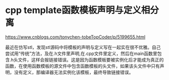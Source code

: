 # cpp template函数模板声明与定义相分离

https://www.cnblogs.com/tonychen-tobeTopCoder/p/5199655.html

 最近在仿写stl，发现stl源码中将模板的声明与定义写在一起实在很不优雅。自己尝试用“传统”方法，及在.h文件里声明,在.cpp文件里定义，然后在main函数里包含.h头文件，这样会报链接错误。这是因为函数模板要被实例化后才能成为真正的函数，在使用函数模板的源文件中包含函数模板的头文件，如果该头文件中只有声明，没有定义，那编译器无法实例化该模板，最终导致链接错误。